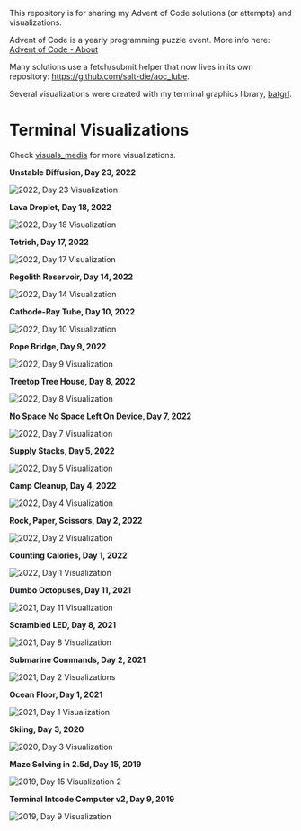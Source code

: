 This repository is for sharing my Advent of Code solutions (or attempts) and visualizations.

Advent of Code is a yearly programming puzzle event. More info here: [Advent of Code - About](https://adventofcode.com/2019/about)

Many solutions use a fetch/submit helper that now lives in its own repository: https://github.com/salt-die/aoc_lube.

Several visualizations were created with my terminal graphics library, [batgrl](https://github.com/salt-die/batgrl).


# Terminal Visualizations
Check [visuals_media](visuals_media/) for more visualizations.

**Unstable Diffusion, Day 23, 2022**

![2022, Day 23 Visualization](visuals_media/diffusion.gif)

**Lava Droplet, Day 18, 2022**

![2022, Day 18 Visualization](visuals_media/lava_droplet.gif)

**Tetrish, Day 17, 2022**

![2022, Day 17 Visualization](visuals_media/tetrish.gif)

**Regolith Reservoir, Day 14, 2022**

![2022, Day 14 Visualization](visuals_media/reservoir.gif)

**Cathode-Ray Tube, Day 10, 2022**

![2022, Day 10 Visualization](visuals_media/cathode_ray_tube.gif)

**Rope Bridge, Day 9, 2022**

![2022, Day 9 Visualization](visuals_media/rope_bridge.gif)

**Treetop Tree House, Day 8, 2022**

![2022, Day 8 Visualization](visuals_media/treetop.gif)

**No Space No Space Left On Device, Day 7, 2022**

![2022, Day 7 Visualization](visuals_media/no_space.gif)

**Supply Stacks, Day 5, 2022**

![2022, Day 5 Visualization](visuals_media/supply_stacks.gif)

**Camp Cleanup, Day 4, 2022**

![2022, Day 4 Visualization](visuals_media/camp_cleanup.gif)

**Rock, Paper, Scissors, Day 2, 2022**

![2022, Day 2 Visualization](visuals_media/rock_paper_scissors.gif)

**Counting Calories, Day 1, 2022**

![2022, Day 1 Visualization](visuals_media/counting_calories.gif)

**Dumbo Octopuses, Day 11, 2021**

![2021, Day 11 Visualization](visuals_media/dumbo_octos.gif)

**Scrambled LED, Day 8, 2021**

![2021, Day 8 Visualization](visuals_media/scrambled_led.gif)

**Submarine Commands, Day 2, 2021**

![2021, Day 2 Visualizations](visuals_media/submarine_commands.gif)

**Ocean Floor, Day 1, 2021**

![2021, Day 1 Visualization](visuals_media/ocean_floor.gif)

**Skiing, Day 3, 2020**

![2020, Day 3 Visualization](visuals_media/skiing.gif)

**Maze Solving in 2.5d, Day 15, 2019**

![2019, Day 15 Visualization 2](visuals_media/maze_solver_2.gif)

**Terminal Intcode Computer v2, Day 9, 2019**

![2019, Day 9 Visualization](visuals_media/Computer2.gif)